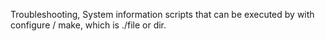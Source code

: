 Troubleshooting, System information scripts that can be executed by with configure / make, which is ./file or dir.
